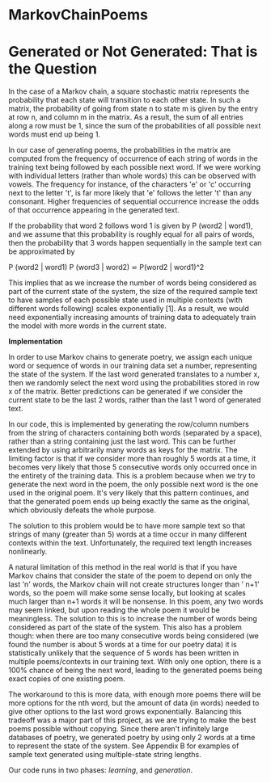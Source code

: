 # MarkovChainPoems
# Generated or Not Generated: That is the Question

In the case of a Markov chain, a square stochastic matrix represents the probability that each state will transition to each other state. In such a matrix, the probability of going from state n to state m is given by the entry at row n, and column m in the matrix. As a result, the sum of all entries along a row must be 1, since the sum of the probabilities of all possible next words must end up being 1.

In our case of generating poems, the probabilities in the matrix are computed from the frequency of occurrence of each string of words in the training text being followed by each possible next word. If we were working with individual letters (rather than whole words) this can be observed with vowels. The frequency for instance, of the characters &#39;e&#39; or &#39;c&#39; occurring next to the letter &#39;t&#39;, is far more likely that &#39;e&#39; follows the letter &#39;t&#39; than any consonant. Higher frequencies of sequential occurrence increase the odds of that occurrence appearing in the generated text.

If the probability that word 2 follows word 1 is given by P (word2 | word1), and we assume that this probability is roughly equal for all pairs of words, then the probability that 3 words happen sequentially in the sample text can be approximated by

P (word2 | word1) P (word3 | word2) ⋍ P(word2 | word1)^2

This implies that as we increase the number of words being considered as part of the current state of the system, the size of the required sample text to have samples of each possible state used in multiple contexts (with different words following) scales exponentially [1]. As a result, we would need exponentially increasing amounts of training data to adequately train the model with more words in the current state.

**Implementation**

In order to use Markov chains to generate poetry, we assign each unique word or sequence of words in our training data set a number, representing the state of the system. If the last word generated translates to a number x, then we randomly select the next word using the probabilities stored in row x of the matrix. Better predictions can be generated if we consider the current state to be the last 2 words, rather than the last 1 word of generated text.

In our code, this is implemented by generating the row/column numbers from the string of characters containing both words (separated by a space), rather than a string containing just the last word. This can be further extended by using arbitrarily many words as keys for the matrix. The limiting factor is that if we consider more than roughly 5 words at a time, it becomes very likely that those 5 consecutive words only occurred once in the entirety of the training data. This is a problem because when we try to generate the next word in the poem, the only possible next word is the one used in the original poem. It&#39;s very likely that this pattern continues, and that the generated poem ends up being exactly the same as the original, which obviously defeats the whole purpose.

The solution to this problem would be to have more sample text so that strings of many (greater than 5) words at a time occur in many different contexts within the text. Unfortunately, the required text length increases nonlinearly.

A natural limitation of this method in the real world is that if you have Markov chains that consider the state of the poem to depend on only the last &#39;n&#39; words, the Markov chain will not create structures longer than &#39; n+1&#39; words, so the poem will make some sense locally, but looking at scales much larger than n+1 words it will be nonsense. In this poem, any two words may seem linked, but upon reading the whole poem it would be meaningless. The solution to this is to increase the number of words being considered as part of the state of the system. This also has a problem though: when there are too many consecutive words being considered (we found the number is about 5 words at a time for our poetry data) it is statistically unlikely that the sequence of 5 words has been written in multiple poems/contexts in our training text. With only one option, there is a 100% chance of being the next word, leading to the generated poems being exact copies of one existing poem.

The workaround to this is more data, with enough more poems there will be more options for the nth word, but the amount of data (in words) needed to give other options to the last word grows exponentially. Balancing this tradeoff was a major part of this project, as we are trying to make the best poems possible without copying. Since there aren&#39;t infinitely large databases of poetry, we generated poetry by using only 2 words at a time to represent the state of the system. See Appendix B for examples of sample text generated using multiple-state string lengths.

Our code runs in two phases: *learning*, and *generation*.

